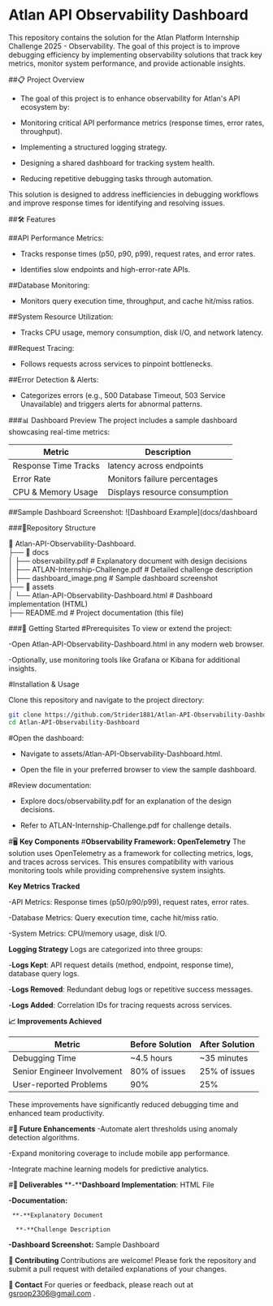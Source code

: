 
# Atlan API Observability Dashboard
This repository contains the solution for the Atlan Platform Internship Challenge 2025 - Observability. The goal of this project is to improve debugging efficiency by implementing observability solutions that track key metrics, monitor system performance, and provide actionable insights.

##📋 Project Overview
- The goal of this project is to enhance observability for Atlan's API ecosystem by:

- Monitoring critical API performance metrics (response times, error rates, throughput).

- Implementing a structured logging strategy.

- Designing a shared dashboard for tracking system health.

- Reducing repetitive debugging tasks through automation.

This solution is designed to address inefficiencies in debugging workflows and improve response times for identifying and resolving issues.

##🛠️ Features

##API Performance Metrics:

  - Tracks response times (p50, p90, p99), request rates, and error rates.

  - Identifies slow endpoints and high-error-rate APIs.

##Database Monitoring:

- Monitors query execution time, throughput, and cache hit/miss ratios.

##System Resource Utilization:

- Tracks CPU usage, memory consumption, disk I/O, and network latency.

##Request Tracing:

- Follows requests across services to pinpoint bottlenecks.

##Error Detection & Alerts:

- Categorizes errors (e.g., 500 Database Timeout, 503 Service Unavailable) and triggers alerts for abnormal patterns.

###📊 Dashboard Preview
The project includes a sample dashboard showcasing real-time metrics:

|Metric                 |	Description                             |
|-----------------------|-----------------------------------------|
|Response Time	Tracks  | latency across endpoints                |
|Error Rate	            | Monitors failure percentages            |
|CPU & Memory Usage    	| Displays resource consumption           |

##Sample Dashboard Screenshot:
![Dashboard Example](docs/dashboard

###📂Repository Structure

📂 Atlan-API-Observability-Dashboard. <br>
├── 📂 docs <br>
│   ├── observability.pdf        # Explanatory document with design decisions <br>
│   ├── ATLAN-Internship-Challenge.pdf # Detailed challenge description<br>
│   ├── dashboard_image.png      # Sample dashboard screenshot<br>
├── 📂 assets<br>
│   └── Atlan-API-Observability-Dashboard.html # Dashboard implementation (HTML)<br>
├── README.md                    # Project documentation (this file)<br>


###🚀 Getting Started
#Prerequisites
To view or extend the project:

-Open Atlan-API-Observability-Dashboard.html in any modern web browser.

-Optionally, use monitoring tools like Grafana or Kibana for additional insights.

#Installation & Usage

Clone this repository and navigate to the project directory:

```bash
git clone https://github.com/Strider1881/Atlan-API-Observability-Dashboard.git
cd Atlan-API-Observability-Dashboard
```


#Open the dashboard:<br>

- Navigate to assets/Atlan-API-Observability-Dashboard.html.<br>

- Open the file in your preferred browser to view the sample dashboard.

#Review documentation:

- Explore docs/observability.pdf for an explanation of the design decisions.

- Refer to ATLAN-Internship-Challenge.pdf for challenge details.

#🖥️ **Key Components**
#**Observability Framework: OpenTelemetry**
The solution uses OpenTelemetry as a framework for collecting metrics, logs, and traces across services. This ensures compatibility with various monitoring tools while providing comprehensive system insights.

**Key Metrics Tracked**

-API Metrics: Response times (p50/p90/p99), request rates, error rates.

-Database Metrics: Query execution time, cache hit/miss ratio.

-System Metrics: CPU/memory usage, disk I/O.

**Logging Strategy**
Logs are categorized into three groups:

-**Logs Kept**: API request details (method, endpoint, response time), database query logs.

-**Logs Removed**: Redundant debug logs or repetitive success messages.

-**Logs Added**: Correlation IDs for tracing requests across services.

**📈 Improvements Achieved**

|   Metric	                       |        Before Solution         |                After Solution   |
|----------------------------------|--------------------------------|---------------------------------|
| Debugging Time	                 |    ~4.5 hours	                |             ~35 minutes         |
| Senior Engineer Involvement	     | 80% of issues	                |           25% of issues         |
| User-reported Problems	         |      90%	                      |                 25%             |

These improvements have significantly reduced debugging time and enhanced team productivity.

#**🌟 Future Enhancements**
-Automate alert thresholds using anomaly detection algorithms.

-Expand monitoring coverage to include mobile app performance.

-Integrate machine learning models for predictive analytics.

#**📄 Deliverables**
**-****Dashboard Implementation**: HTML File

**-Documentation:**

     **-**Explanatory Document

      **-**Challenge Description

**-Dashboard Screenshot:** Sample Dashboard

**🤝 Contributing**
Contributions are welcome! Please fork the repository and submit a pull request with detailed explanations of your changes.

**📧 Contact**
For queries or feedback, please reach out at gsroop2306@gmail.com .

